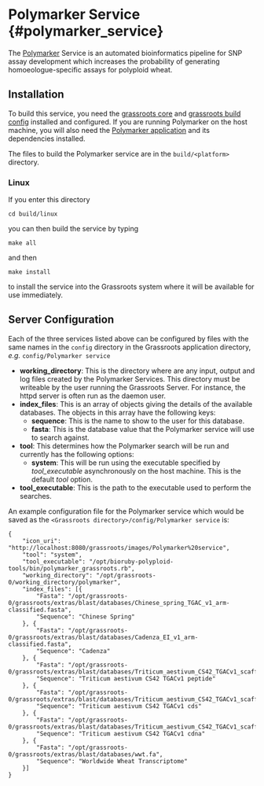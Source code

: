 ﻿Polymarker Service {#polymarker_service}
==============

The [Polymarker](http://polymarker.tgac.ac.uk/) Service is an automated bioinformatics pipeline for SNP assay development which increases the probability of generating homoeologue-specific assays for polyploid wheat.

## Installation

To build this service, you need the [grassroots core](https://github.com/TGAC/grassroots-core) and [grassroots build config](https://github.com/TGAC/grassroots-build-config) installed and configured. If you are running Polymarker  on the host machine, you will also need the [Polymarker application](https://github.com/TGAC/bioruby-polyploid-tools) and its dependencies installed.

The files to build the Polymarker service are in the ```build/<platform>``` directory. 

### Linux

If you enter this directory 

~~~
cd build/linux
~~~


you can then build the service by typing

~~~
make all
~~~

and then 

~~~
make install
~~~

to install the service into the Grassroots system where it will be available for use immediately.

## Server Configuration

Each of the three services listed above can be configured by files with the same names in the ```config``` directory in the Grassroots application directory, *e.g.* ```config/Polymarker service```

 * **working_directory**: This is the directory where are any input, output and log files created by the Polymarker Services. This directory must be writeable by the user running the Grassroots Server. For instance, the httpd server is often run as the daemon user.
 * **index_files**: This is an array of objects giving the details of the available databases. The objects in this array have the following keys:
    * **sequence**:  This is the name to show to the user for this database. 
    * **fasta**: This is the database value that the Polymarker service will use to search against.
 * **tool**: This determines how the Polymarker search will be run and currently has the following options:
    * **system**: This will be run using the executable specified by *tool_executable* asynchronously on the host machine. This is the default *tool* option.
 * **tool\_executable**: This is the path to the executable used to perform the searches. 


An example configuration file for the Polymarker service which would be saved as the ```<Grassroots directory>/config/Polymarker service``` is:

~~~{.json}
{
	"icon_uri": "http://localhost:8080/grassroots/images/Polymarker%20service",
	"tool": "system",
	"tool_executable": "/opt/bioruby-polyploid-tools/bin/polymarker_grassroots.rb",
	"working_directory": "/opt/grassroots-0/working_directory/polymarker",
	"index_files": [{
		"Fasta": "/opt/grassroots-0/grassroots/extras/blast/databases/Chinese_spring_TGAC_v1_arm-classified.fasta",
		"Sequence": "Chinese Spring"
	}, {
		"Fasta": "/opt/grassroots-0/grassroots/extras/blast/databases/Cadenza_EI_v1_arm-classified.fasta",
		"Sequence": "Cadenza"
	}, {
		"Fasta": "/opt/grassroots-0/grassroots/extras/blast/databases/Triticum_aestivum_CS42_TGACv1_scaffold.annotation.gff3.pep.fa",
		"Sequence": "Triticum aestivum CS42 TGACv1 peptide"
	}, {
		"Fasta": "/opt/grassroots-0/grassroots/extras/blast/databases/Triticum_aestivum_CS42_TGACv1_scaffold.annotation.gff3.cds.fa",
		"Sequence": "Triticum aestivum CS42 TGACv1 cds"
	}, {
		"Fasta": "/opt/grassroots-0/grassroots/extras/blast/databases/Triticum_aestivum_CS42_TGACv1_scaffold.annotation.gff3.cdna.fa",
		"Sequence": "Triticum aestivum CS42 TGACv1 cdna"
	}, {
		"Fasta": "/opt/grassroots-0/grassroots/extras/blast/databases/wwt.fa",
		"Sequence": "Worldwide Wheat Transcriptome"
	}]
}
~~~
